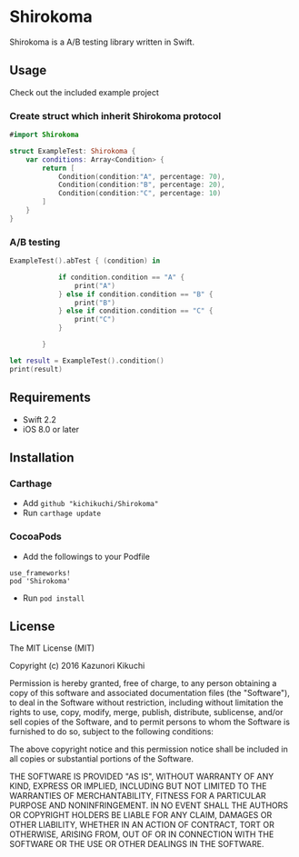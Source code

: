 # Shirokoma

Shirokoma is a A/B testing library written in Swift.

## Usage

Check out the included example project

### Create struct which inherit Shirokoma protocol

```swift
#import Shirokoma

struct ExampleTest: Shirokoma {
    var conditions: Array<Condition> {
        return [
            Condition(condition:"A", percentage: 70),
            Condition(condition:"B", percentage: 20),
            Condition(condition:"C", percentage: 10)
        ]
    }
}
```

### A/B testing

```swift
ExampleTest().abTest { (condition) in

            if condition.condition == "A" {
                print("A")
            } else if condition.condition == "B" {
                print("B")
            } else if condition.condition == "C" {
                print("C")
            }

        }

let result = ExampleTest().condition()
print(result)
```

## Requirements

* Swift 2.2
* iOS 8.0 or later

## Installation
### Carthage
* Add `github "kichikuchi/Shirokoma"`
* Run `carthage update`

### CocoaPods
* Add the followings to your Podfile
```
use_frameworks!
pod 'Shirokoma'
```
* Run `pod install`

## License

The MIT License (MIT)

Copyright (c) 2016 Kazunori Kikuchi

Permission is hereby granted, free of charge, to any person obtaining a copy of this software and associated documentation files (the "Software"), to deal in the Software without restriction, including without limitation the rights to use, copy, modify, merge, publish, distribute, sublicense, and/or sell copies of the Software, and to permit persons to whom the Software is furnished to do so, subject to the following conditions:

The above copyright notice and this permission notice shall be included in all copies or substantial portions of the Software.

THE SOFTWARE IS PROVIDED "AS IS", WITHOUT WARRANTY OF ANY KIND, EXPRESS OR IMPLIED, INCLUDING BUT NOT LIMITED TO THE WARRANTIES OF MERCHANTABILITY, FITNESS FOR A PARTICULAR PURPOSE AND NONINFRINGEMENT. IN NO EVENT SHALL THE AUTHORS OR COPYRIGHT HOLDERS BE LIABLE FOR ANY CLAIM, DAMAGES OR OTHER LIABILITY, WHETHER IN AN ACTION OF CONTRACT, TORT OR OTHERWISE, ARISING FROM, OUT OF OR IN CONNECTION WITH THE SOFTWARE OR THE USE OR OTHER DEALINGS IN THE SOFTWARE.
